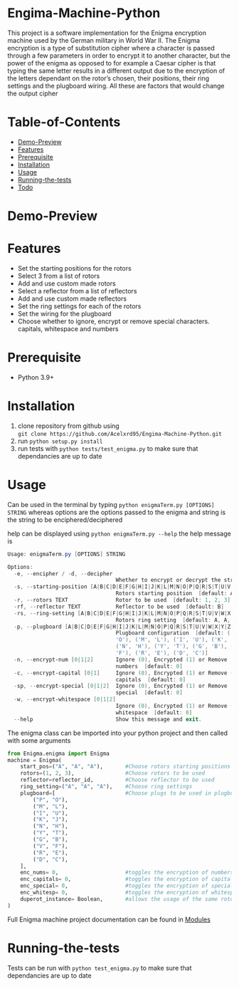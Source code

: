 <!-- @format -->

# Engima-Machine-Python

This project is a software implementation for the Enigma encryption machine used by the German military in World War II. The Enigma encryption is a type of substitution cipher where a character is passed through a few parameters in order to encrypt it to another character, but the power of the enigma as opposed to for example a Caesar cipher is that typing the same letter results in a different output due to the encryption of the letters dependant on the rotor’s chosen, their positions, their ring settings and the plugboard wiring. All these are factors that would change the output cipher

# Table-of-Contents

-   [Demo-Preview](#Demo-Preview)
-   [Features](#Features)
-   [Prerequisite](#Prerequisite)
-   [Installation](#Installation)
-   [Usage](#Usage)
-   [Running-the-tests](#Running-the-tests)
-   [Todo](#Todo)

# Demo-Preview

# Features

-   Set the starting positions for the rotors
-   Select 3 from a list of rotors
-   Add and use custom made rotors
-   Select a reflector from a list of reflectors
-   Add and use custom made reflectors
-   Set the ring settings for each of the rotors
-   Set the wiring for the plugboard
-   Choose whether to ignore, encrypt or remove special characters. capitals, whitespace and numbers

# Prerequisite

-   Python 3.9+

# Installation

1. clone repository from github using \
   `git clone https://github.com/Acelxrd95/Engima-Machine-Python.git`
2. run `python setup.py install`
3. run tests with `python tests/test_enigma.py` to make sure that dependancies are up to date

# Usage

Can be used in the terminal by typing `python enigmaTerm.py [OPTIONS] STRING`
whereas options are the options passed to the enigma and string is the string to be enciphered/deciphered

help can be displayed using `python enigmaTerm.py --help`
the help message is

```powershell
Usage: enigmaTerm.py [OPTIONS] STRING

Options:
  -e, --encipher / -d, --decipher
                                  Whether to encrypt or decrypt the string
  -s, --starting-position [A|B|C|D|E|F|G|H|I|J|K|L|M|N|O|P|Q|R|S|T|U|V|W|X|Y|Z]...
                                  Rotors starting position  [default: A, A, A]
  -r, --rotors TEXT               Rotor to be used  [default: 1, 2, 3]
  -rf, --reflector TEXT           Reflector to be used  [default: B]
  -rs, --ring-setting [A|B|C|D|E|F|G|H|I|J|K|L|M|N|O|P|Q|R|S|T|U|V|W|X|Y|Z]...
                                  Rotors ring setting  [default: A, A, A]
  -p, --plugboard [A|B|C|D|E|F|G|H|I|J|K|L|M|N|O|P|Q|R|S|T|U|V|W|X|Y|Z]...
                                  Plugboard configuration  [default: ('P',
                                  'O'), ('M', 'L'), ('I', 'U'), ('K', 'J'),
                                  ('N', 'H'), ('Y', 'T'), ('G', 'B'), ('V',
                                  'F'), ('R', 'E'), ('D', 'C')]
  -n, --encrypt-num [0|1|2]       Ignore (0), Encrypted (1) or Remove (2)
                                  numbers  [default: 0]
  -c, --encrypt-capital [0|1]     Ignore (0), Encrypted (1) or Remove (2)
                                  capitals  [default: 0]
  -sp, --encrypt-special [0|1|2]  Ignore (0), Encrypted (1) or Remove (2)
                                  special  [default: 0]
  -w, --encrypt-whitespace [0|1|2]
                                  Ignore (0), Encrypted (1) or Remove (2)
                                  whitespace  [default: 0]
  --help                          Show this message and exit.
```

The enigma class can be imported into your python project and then called with some arguments

```python
from Enigma.enigma import Enigma
machine = Enigma(
    start_pos=("A", "A", "A"),       #Choose rotors starting positions
    rotors=(1, 2, 3),                #Choose rotors to be used
    reflector=reflector_id,          #Choose reflector to be used
    ring_setting=("A", "A", "A"),    #Choose ring settings
    plugboard=[                      #Choose plugs to be used in plugboard
        ("P", "O"),
        ("M", "L"),
        ("I", "U"),
        ("K", "J"),
        ("N", "H"),
        ("Y", "T"),
        ("G", "B"),
        ("V", "F"),
        ("R", "E"),
        ("D", "C"),
    ],
    enc_nums= 0,                     #toggles the encryption of numbers
    enc_capitals= 0,                 #toggles the encryption of capitals
    enc_special= 0,                  #toggles the encryption of special characters
    enc_whitesp= 0,                  #toggles the encryption of whitespace
    duperot_instance= Boolean,       #allows the usage of the same rotor in different positions
)
```

Full Enigma machine project documentation can be found in [Modules](docs/MODULES.md#enigma-machine-modules)

# Running-the-tests

Tests can be run with `python test_enigma.py` to make sure that dependancies are up to date
